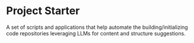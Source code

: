 # Project Starter

A set of scripts and applications that help automate the building/initializing code repositories leveraging LLMs for content and structure suggestions.